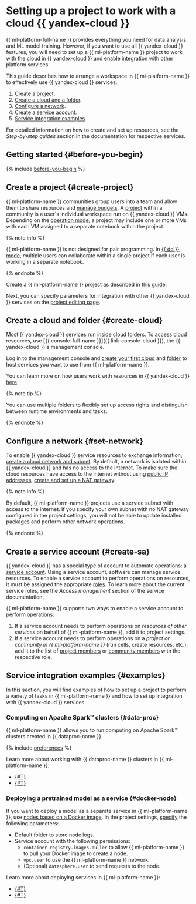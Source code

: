 # Setting up a project to work with a cloud {{ yandex-cloud }}

{{ ml-platform-full-name }} provides everything you need for data analysis and ML model training. However, if you want to use all {{ yandex-cloud }} features, you will need to set up a {{ ml-platform-name }} project to work with the cloud in {{ yandex-cloud }} and enable integration with other platform services.

This guide describes how to arrange a workspace in {{ ml-platform-name }} to effectively use {{ yandex-cloud }} services.

1. [Create a project](#create-project).
1. [Create a cloud and a folder](#create-cloud).
1. [Configure a network](#set-network).
1. [Create a service account](#create-sa).
1. [Service integration examples](#examples).

For detailed information on how to create and set up resources, see the _Step-by-step guides_ section in the documentation for respective services.

## Getting started {#before-you-begin}

{% include [before-you-begin](../../_tutorials/_tutorials_includes/before-you-begin-datasphere.md) %}

## Create a project {#create-project}

{{ ml-platform-name }} communities group users into a team and allow them to share resources and [manage budgets](../operations/community/billing-details.md). A [project](../concepts/project.md) within a community is a user's individual workspace run on {{ yandex-cloud }} VMs. Depending on the [operation mode](../concepts/project.md#mode), a project may include one or more VMs with each VM assigned to a separate notebook within the project.

{% note info %}

{{ ml-platform-name }} is not designed for pair programming. In [{{ dd }} mode](../concepts/project.md#dd), multiple users can collaborate within a single project if each user is working in a separate notebook.

{% endnote %}

Create a {{ ml-platform-name }} project as described in [this guide](../operations/projects/create.md).

Next, you can specify parameters for integration with other {{ yandex-cloud }} services on the [project editing page](../operations/projects/update.md).

## Create a cloud and folder {#create-cloud}

Most {{ yandex-cloud }} services run inside [cloud folders](../../resource-manager/concepts/resources-hierarchy.md#rm-resources). To access cloud resources, use [{{ console-full-name }}]({{ link-console-cloud }}), the {{ yandex-cloud }}'s management console.

Log in to the management console and [create your first cloud](../../resource-manager/operations/cloud/create.md) and [folder](../../resource-manager/operations/folder/create.md) to host services you want to use from {{ ml-platform-name }}.

You can learn more on how users work with resources in {{ yandex-cloud }} [here](../../overview/roles-and-resources.md).

{% note tip %}

You can use multiple folders to flexibly set up access rights and distinguish between runtime environments and tasks.

{% endnote %}

## Configure a network {#set-network}

To enable {{ yandex-cloud }} service resources to exchange information, [create a cloud network and subnet](../../vpc/operations/network-create.md). By default, a network is isolated within {{ yandex-cloud }} and has no access to the internet. To make sure the cloud resources have access to the internet without using [public IP addresses](../../vpc/concepts/address.md#public-addresses), [create and set up a NAT gateway](../../vpc/operations/create-nat-gateway.md).

{% note info %}

By default, {{ ml-platform-name }} projects use a service subnet with access to the internet. If you specify your own subnet with no NAT gateway configured in the project settings, you will not be able to update installed packages and perform other network operations.

{% endnote %}

## Create a service account {#create-sa}

{{ yandex-cloud }} has a special type of account to automate operations: a [service account](../../iam/concepts/users/service-accounts.md). Using a service account, software can manage service resources. To enable a service account to perform operations on resources, it must be assigned the appropriate [roles](../../iam/concepts/access-control/roles). To learn more about the current service roles, see the _Access management_ section of the service documentation.

{{ ml-platform-name }} supports two ways to enable a service account to perform operations:
1. If a service account needs to perform operations on _resources of other services_ on behalf of {{ ml-platform-name }}, add it to project settings.
1. If a service account needs to perform operations on a _project or community in {{ ml-platform-name }}_ (run cells, create resources, etc.), add it to the list of [project members](../operations/projects/add-user.md) or [community members](../operations/community/add-user.md) with the respective role.

## Service integration examples {#examples}

In this section, you will find examples of how to set up a project to perform a variety of tasks in {{ ml-platform-name }} and how to set up integration with {{ yandex-cloud }} services.

### Computing on Apache Spark™ clusters {#data-proc}

{{ ml-platform-name }} allows you to run computing on Apache Spark™ clusters created in {{ dataproc-name }}.

{% include [preferences](../../_includes/datasphere/settings-for-dataproc.md) %}

Learn more about working with {{ dataproc-name }} clusters in {{ ml-platform-name }}:
* [{#T}](../concepts/data-proc.md)
* [{#T}](data-proc-integration.md)

### Deploying a pretrained model as a service {#docker-node}

If you want to deploy a model as a separate service in {{ ml-platform-name }}, use [nodes based on a Docker image](../concepts/deploy/index.md#docker-node). In the project settings, [specify](../../datasphere/operations/projects/update.md) the following parameters:

* Default folder to store node logs.
* Service account with the following permissions:
    * `container-registry.images.puller` to allow {{ ml-platform-name }} to pull your Docker image to create a node.
    * `vpc.user` to use the {{ ml-platform-name }} network.
    * (Optional) `datasphere.user` to send requests to the node.

Learn more about deploying services in {{ ml-platform-name }}:
* [{#T}](../concepts/deploy/index.md)
* [{#T}](node-from-docker.md)